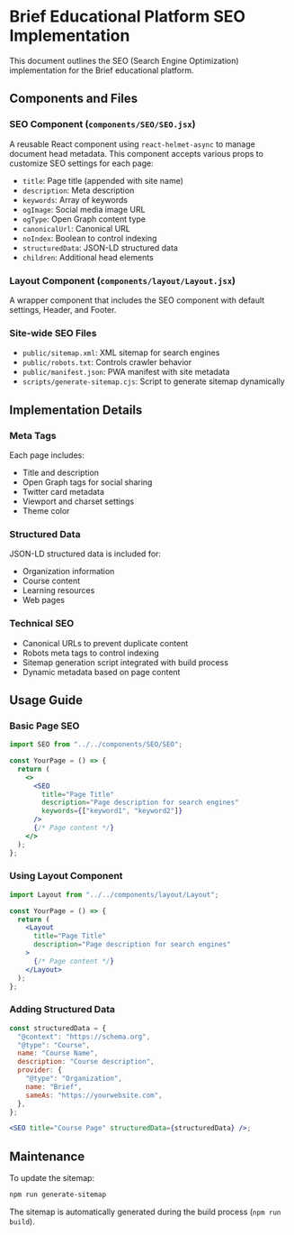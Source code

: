 # Brief Educational Platform SEO Implementation

This document outlines the SEO (Search Engine Optimization) implementation for the Brief educational platform.

## Components and Files

### SEO Component (`components/SEO/SEO.jsx`)

A reusable React component using `react-helmet-async` to manage document head metadata. This component accepts various props to customize SEO settings for each page:

- `title`: Page title (appended with site name)
- `description`: Meta description
- `keywords`: Array of keywords
- `ogImage`: Social media image URL
- `ogType`: Open Graph content type
- `canonicalUrl`: Canonical URL
- `noIndex`: Boolean to control indexing
- `structuredData`: JSON-LD structured data
- `children`: Additional head elements

### Layout Component (`components/layout/Layout.jsx`)

A wrapper component that includes the SEO component with default settings, Header, and Footer.

### Site-wide SEO Files

- `public/sitemap.xml`: XML sitemap for search engines
- `public/robots.txt`: Controls crawler behavior
- `public/manifest.json`: PWA manifest with site metadata
- `scripts/generate-sitemap.cjs`: Script to generate sitemap dynamically

## Implementation Details

### Meta Tags

Each page includes:

- Title and description
- Open Graph tags for social sharing
- Twitter card metadata
- Viewport and charset settings
- Theme color

### Structured Data

JSON-LD structured data is included for:

- Organization information
- Course content
- Learning resources
- Web pages

### Technical SEO

- Canonical URLs to prevent duplicate content
- Robots meta tags to control indexing
- Sitemap generation script integrated with build process
- Dynamic metadata based on page content

## Usage Guide

### Basic Page SEO

```jsx
import SEO from "../../components/SEO/SEO";

const YourPage = () => {
  return (
    <>
      <SEO
        title="Page Title"
        description="Page description for search engines"
        keywords={["keyword1", "keyword2"]}
      />
      {/* Page content */}
    </>
  );
};
```

### Using Layout Component

```jsx
import Layout from "../../components/layout/Layout";

const YourPage = () => {
  return (
    <Layout
      title="Page Title"
      description="Page description for search engines"
    >
      {/* Page content */}
    </Layout>
  );
};
```

### Adding Structured Data

```jsx
const structuredData = {
  "@context": "https://schema.org",
  "@type": "Course",
  name: "Course Name",
  description: "Course description",
  provider: {
    "@type": "Organization",
    name: "Brief",
    sameAs: "https://yourwebsite.com",
  },
};

<SEO title="Course Page" structuredData={structuredData} />;
```

## Maintenance

To update the sitemap:

```bash
npm run generate-sitemap
```

The sitemap is automatically generated during the build process (`npm run build`).
